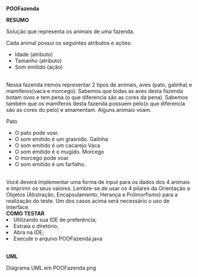 <b>POOFazenda</b>


<b>RESUMO</b>

Solução que representa os animais de uma fazenda.

Cada animal possui os seguintes atributos e ações:
- Idade (atributo)
- Tamanho (atributo)
- Som emitido (ação)
<br>
Nessa fazenda iremos representar 2 tipos de animais, aves (pato, galinha) e
mamíferos(vaca e morcego). Sabemos que todas as aves desta fazenda botam
ovos e tem pena (o que diferencia são as cores da pena). Sabemos também que os
mamíferos desta fazenda possuem pelo(o que diferencia são as cores do pelo) e
amamentam. Alguns animais voam.

Pato
- O pato pode voar.
- O som emitido é um grasnido.
Galinha
- O som emitido é um cacarejo
Vaca
- O som emitido é o mugido.
Morcego
- O morcego pode voar.
- O som emitido é um farfalho.
<br>
Você deverá implementar uma forma de input para os dados dos 4 animais e
imprimir os seus valores.
Lembre-se de usar os 4 pilares da Orientação a Objetos (Abstração,
Encapsulamento, Herança e Polimorfismo) para a realização do teste.
Um dos casos acima será necessário o uso de Interface.

  <br>
<b>COMO TESTAR</b>
  <li>Utilizando sua IDE de preferência;</li>
  <li>Extraia o diretório;</li>
  <li>Abra na IDE;</li>
  <li>Execute o arquivo POOFazenda.java</li>
  
  <br>
    
 <b>UML</b>
 
 Diagrama UML em POOFazenda.png

